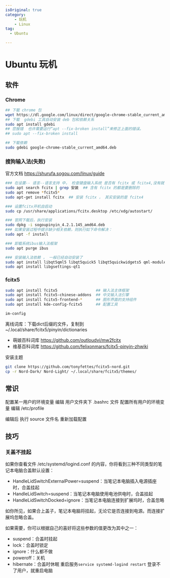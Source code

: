 ```yaml
---
isOriginal: true
category: 
    - 玩机
    - Linux
tag: 
  - Ubuntu

---
```


# Ubuntu 玩机

## 软件

### Chrome
```sh
## 下载 chrome 包
wget https://dl.google.com/linux/direct/google-chrome-stable_current_amd64.deb
## 下载  gdebi 工具自动安装 deb 包和依赖关系
sudo apt install gdebi
## 您报错  也许需要运行“apt --fix-broken install”来修正上面的错误。
## sudo apt --fix-broken install

## 下载依赖
sudo gdebi google-chrome-stable_current_amd64.deb 


```


### 搜狗输入法(失败)

官方文档 https://shurufa.sogou.com/linux/guide

```sh
### 在设置-- 语言--语言支持 中， 检查键盘输入系统 是否有 fcitx 或 fcitx4,没有就下载， 有fcitx5不行，需要卸载
sudo apt search fcitx | grep 安装  ## 含有 fcitx 的都是要删除的
sudo apt remove *fcitx5*
sudo apt-get install fcitx  ## 安装 fcitx ， 其实安装的是 fcitx4

### 设置fcitx开机自启动
sudo cp /usr/share/applications/fcitx.desktop /etc/xdg/autostart/

### 官网下载后，执行安装
sudo dpkg -i sogoupinyin_4.2.1.145_amd64.deb
### 如果安装过程中提示缺少相关依赖，则执行如下命令解决：
sudo apt -f install

### 卸载系统ibus输入法框架
sudo apt purge ibus

### 安装输入法依赖 ， 一般已经自动安装了
sudo apt install libqt5qml5 libqt5quick5 libqt5quickwidgets5 qml-module-qtquick2
sudo apt install libgsettings-qt1
```
### fcitx5

```sh
sudo apt install fcitx5                 ## 输入法主体框架
sudo apt install fcitx5-chinese-addons  ## 中文输入法引擎
sudo apt install fcitx5-frontend-*      ## 图形界面的支持组件
sudo apt install kde-config-fcitx5      ## 配置工具

im-config
```

离线词库：下载dict后缀的文件，复制到~/.local/share/fcitx5/pinyin/dictionaries
- 萌娘百科词库 https://github.com/outloudvi/mw2fcitx
- 维基百科词库 https://github.com/felixonmars/fcitx5-pinyin-zhwiki

安装主题 
```sh
git clone https://github.com/tonyfettes/fcitx5-nord.git
cp -r Nord-Dark/ Nord-Light/ ~/.local/share/fcitx5/themes/
```


## 常识

配置某一用户的环境变量 编辑 用户文件夹下 .bashrc 文件
配置所有用户的环境变量 编辑 /etc/profile

编辑后 执行 source 文件名  重新加载配置

## 技巧

### 关盖不挂起

如果你查看文件 /etc/systemd/logind.conf 的内容，你将看到三种不同类型的笔记本电脑合盖默认设置：

- HandleLidSwitchExternalPower=suspend：当笔记本电脑插入电源插座时，合盖挂起
- HandleLidSwitch=suspend：当笔记本电脑使用电池供电时，合盖挂起
- HandleLidSwitchDocked=ignore：当笔记本电脑连接到扩展坞时，合盖忽略

如你所见，如果合上盖子，笔记本电脑将挂起，无论它是否连接到电源。而连接扩展坞忽略合盖。

如果需要，你可以根据自己的喜好将这些参数的值更改为其中之一：

- suspend：合盖时挂起
- lock：合盖时锁定
- ignore：什么都不做
- poweroff：关机
- hibernate：合盖时休眠
重启服务`service systemd-logind restart`
登录不了用户，就重启电脑


